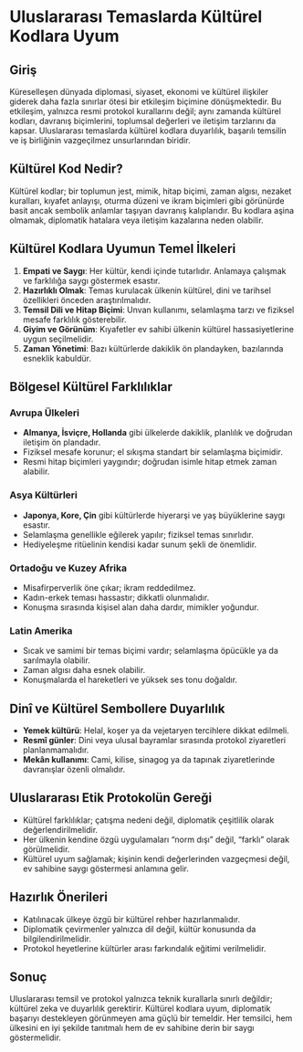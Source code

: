 # Uluslararası Temaslarda Kültürel Kodlara Uyum

## Giriş

Küreselleşen dünyada diplomasi, siyaset, ekonomi ve kültürel ilişkiler giderek daha fazla sınırlar ötesi bir etkileşim biçimine dönüşmektedir. Bu etkileşim, yalnızca resmi protokol kurallarını değil; aynı zamanda kültürel kodları, davranış biçimlerini, toplumsal değerleri ve iletişim tarzlarını da kapsar. Uluslararası temaslarda kültürel kodlara duyarlılık, başarılı temsilin ve iş birliğinin vazgeçilmez unsurlarından biridir.

## Kültürel Kod Nedir?

Kültürel kodlar; bir toplumun jest, mimik, hitap biçimi, zaman algısı, nezaket kuralları, kıyafet anlayışı, oturma düzeni ve ikram biçimleri gibi görünürde basit ancak sembolik anlamlar taşıyan davranış kalıplarıdır. Bu kodlara aşina olmamak, diplomatik hatalara veya iletişim kazalarına neden olabilir.

## Kültürel Kodlara Uyumun Temel İlkeleri

1. **Empati ve Saygı**: Her kültür, kendi içinde tutarlıdır. Anlamaya çalışmak ve farklılığa saygı göstermek esastır.
2. **Hazırlıklı Olmak**: Temas kurulacak ülkenin kültürel, dini ve tarihsel özellikleri önceden araştırılmalıdır.
3. **Temsil Dili ve Hitap Biçimi**: Unvan kullanımı, selamlaşma tarzı ve fiziksel mesafe farklılık gösterebilir.
4. **Giyim ve Görünüm**: Kıyafetler ev sahibi ülkenin kültürel hassasiyetlerine uygun seçilmelidir.
5. **Zaman Yönetimi**: Bazı kültürlerde dakiklik ön plandayken, bazılarında esneklik kabuldür.

## Bölgesel Kültürel Farklılıklar

### Avrupa Ülkeleri

- **Almanya, İsviçre, Hollanda** gibi ülkelerde dakiklik, planlılık ve doğrudan iletişim ön plandadır.
- Fiziksel mesafe korunur; el sıkışma standart bir selamlaşma biçimidir.
- Resmi hitap biçimleri yaygındır; doğrudan isimle hitap etmek zaman alabilir.

### Asya Kültürleri

- **Japonya, Kore, Çin** gibi kültürlerde hiyerarşi ve yaş büyüklerine saygı esastır.
- Selamlaşma genellikle eğilerek yapılır; fiziksel temas sınırlıdır.
- Hediyeleşme ritüelinin kendisi kadar sunum şekli de önemlidir.

### Ortadoğu ve Kuzey Afrika

- Misafirperverlik öne çıkar; ikram reddedilmez.
- Kadın-erkek teması hassastır; dikkatli olunmalıdır.
- Konuşma sırasında kişisel alan daha dardır, mimikler yoğundur.

### Latin Amerika

- Sıcak ve samimi bir temas biçimi vardır; selamlaşma öpücükle ya da sarılmayla olabilir.
- Zaman algısı daha esnek olabilir.
- Konuşmalarda el hareketleri ve yüksek ses tonu doğaldır.

## Dinî ve Kültürel Sembollere Duyarlılık

- **Yemek kültürü**: Helal, koşer ya da vejetaryen tercihlere dikkat edilmeli.
- **Resmî günler**: Dini veya ulusal bayramlar sırasında protokol ziyaretleri planlanmamalıdır.
- **Mekân kullanımı**: Cami, kilise, sinagog ya da tapınak ziyaretlerinde davranışlar özenli olmalıdır.

## Uluslararası Etik Protokolün Gereği

- Kültürel farklılıklar; çatışma nedeni değil, diplomatik çeşitlilik olarak değerlendirilmelidir.
- Her ülkenin kendine özgü uygulamaları “norm dışı” değil, “farklı” olarak görülmelidir.
- Kültürel uyum sağlamak; kişinin kendi değerlerinden vazgeçmesi değil, ev sahibine saygı göstermesi anlamına gelir.

## Hazırlık Önerileri

- Katılınacak ülkeye özgü bir kültürel rehber hazırlanmalıdır.
- Diplomatik çevirmenler yalnızca dil değil, kültür konusunda da bilgilendirilmelidir.
- Protokol heyetlerine kültürler arası farkındalık eğitimi verilmelidir.

## Sonuç

Uluslararası temsil ve protokol yalnızca teknik kurallarla sınırlı değildir; kültürel zeka ve duyarlılık gerektirir. Kültürel kodlara uyum, diplomatik başarıyı destekleyen görünmeyen ama güçlü bir temeldir. Her temsilci, hem ülkesini en iyi şekilde tanıtmalı hem de ev sahibine derin bir saygı göstermelidir.
